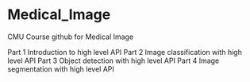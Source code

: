 # Medical_Image
CMU Course github for Medical Image

Part 1 Introduction to high level API
Part 2 Image classification with high level API
Part 3 Object detection with high level API
Part 4 Image segmentation with high level API
